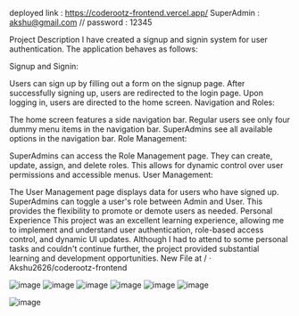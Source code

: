 deployed link : https://coderootz-frontend.vercel.app/
SuperAdmin : akshu@gmail.com  // password : 12345


Project Description
I have created a signup and signin system for user authentication. The application behaves as follows:

Signup and Signin:

Users can sign up by filling out a form on the signup page.
After successfully signing up, users are redirected to the login page.
Upon logging in, users are directed to the home screen.
Navigation and Roles:

The home screen features a side navigation bar.
Regular users see only four dummy menu items in the navigation bar.
SuperAdmins see all available options in the navigation bar.
Role Management:

SuperAdmins can access the Role Management page.
They can create, update, assign, and delete roles.
This allows for dynamic control over user permissions and accessible menus.
User Management:

The User Management page displays data for users who have signed up.
SuperAdmins can toggle a user's role between Admin and User.
This provides the flexibility to promote or demote users as needed.
Personal Experience
This project was an excellent learning experience, allowing me to implement and understand user authentication,
role-based access control, and dynamic UI updates. Although I had to attend to some personal tasks and couldn't 
continue further, the project provided substantial learning and development opportunities.
New File at / · Akshu2626/coderootz-frontend 

![image](https://github.com/user-attachments/assets/3d3fb29d-d05c-4ffd-8973-315e610ce22a)
![image](https://github.com/user-attachments/assets/3f1d9605-4897-410e-bba6-7774d27d3808)
![image](https://github.com/user-attachments/assets/41ee76e1-1b89-47c6-b8ad-b6aeaad08679)
![image](https://github.com/user-attachments/assets/8527bfc3-2ff6-472b-a468-439fa54b9689)
![image](https://github.com/user-attachments/assets/dfdf384c-5aae-49a1-bb65-7a6cc973f57e)
![image](https://github.com/user-attachments/assets/96fc736d-397e-4d44-9b15-01b0a6d07d65)

![image](https://github.com/user-attachments/assets/cc7eec66-bbb0-45d0-942d-c9bf46738769)






